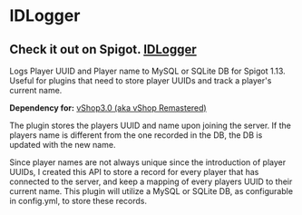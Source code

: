 # IDLogger
## Check it out on Spigot. [IDLogger](https://www.spigotmc.org/resources/idlogger.62506/)

Logs Player UUID and Player name to MySQL or SQLite DB for Spigot 1.13. Useful for plugins that need to store player UUIDs and track a player's current name. 

**Dependency for:** [vShop3.0 (aka vShop Remastered)](https://github.com/arif-banai/vShop3.0)

The plugin stores the players UUID and name upon joining the server. 
If the players name is different from the one recorded in the DB, the DB is updated with the new name.

Since player names are not always unique since the introduction of player UUIDs, I created this API to 
store a record for every player that has connected to the server, and keep a mapping of every players UUID to their current name.
This plugin will utilize a MySQL or SQLite DB, as configurable in config.yml, to store these records.
